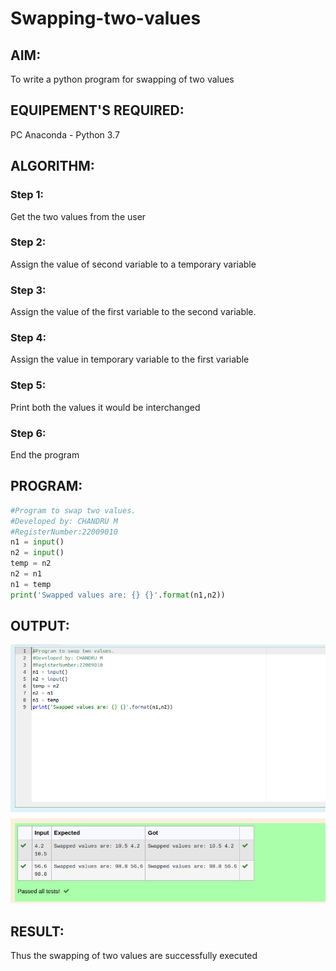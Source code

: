 # Swapping-two-values


## AIM:
To write a python program for swapping of two values


## EQUIPEMENT'S REQUIRED: 
PC
Anaconda - Python 3.7


## ALGORITHM: 
### Step 1:
Get the two values from the user
### Step 2: 
Assign the value of second variable to a temporary variable 
### Step 3: 
Assign the value of the first variable to the second variable.
### Step 4:  
Assign the value in temporary variable to the first variable
### Step 5: 
Print both the values it would be interchanged
### Step 6: 
End the program


## PROGRAM:
```python
#Program to swap two values.
#Developed by: CHANDRU M
#RegisterNumber:22009010
n1 = input()
n2 = input()
temp = n2
n2 = n1
n1 = temp
print('Swapped values are: {} {}'.format(n1,n2))
```
## OUTPUT:
![SWAPPING](solution.png)



## RESULT:
Thus the swapping of two values are successfully executed



